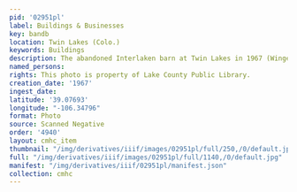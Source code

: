 ```yaml
---
pid: '02951pl'
label: Buildings & Businesses
key: bandb
location: Twin Lakes (Colo.)
keywords: Buildings
description: The abandoned Interlaken barn at Twin Lakes in 1967 (Wingenbach Collection)
named_persons: 
rights: This photo is property of Lake County Public Library.
creation_date: '1967'
ingest_date: 
latitude: '39.07693'
longitude: "-106.34796"
format: Photo
source: Scanned Negative
order: '4940'
layout: cmhc_item
thumbnail: "/img/derivatives/iiif/images/02951pl/full/250,/0/default.jpg"
full: "/img/derivatives/iiif/images/02951pl/full/1140,/0/default.jpg"
manifest: "/img/derivatives/iiif/02951pl/manifest.json"
collection: cmhc
---
```

